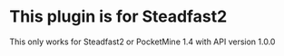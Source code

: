 # This plugin is for Steadfast2
This only works for Steadfast2 or PocketMine 1.4 with API version 1.0.0
